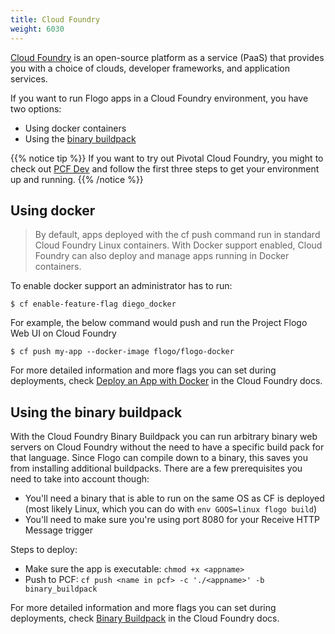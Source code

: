 ```yaml
---
title: Cloud Foundry
weight: 6030
---
```


[Cloud Foundry](https://cloudfoundry.org/) is an open-source platform as a service (PaaS) that provides you with a choice of clouds, developer frameworks, and application services.

If you want to run Flogo apps in a Cloud Foundry environment, you have two options:

* Using docker containers
* Using the [binary buildpack](https://docs.cloudfoundry.org/buildpacks/binary/index.html)

{{% notice tip %}}
If you want to try out Pivotal Cloud Foundry, you might to check out [PCF Dev](https://pivotal.io/platform/pcf-tutorials/getting-started-with-pivotal-cloud-foundry-dev/introduction) and follow the first three steps to get your environment up and running.
{{% /notice %}}

## Using docker
> By default, apps deployed with the cf push command run in standard Cloud Foundry Linux containers. With Docker support enabled, Cloud Foundry can also deploy and manage apps running in Docker containers.

To enable docker support an administrator has to run:
```
$ cf enable-feature-flag diego_docker
```

For example, the below command would push and run the Project Flogo Web UI on Cloud Foundry
```
$ cf push my-app --docker-image flogo/flogo-docker
```

For more detailed information and more flags you can set during deployments, check [Deploy an App with Docker](https://docs.cloudfoundry.org/devguide/deploy-apps/push-docker.html) in the Cloud Foundry docs.

## Using the binary buildpack
With the Cloud Foundry Binary Buildpack you can run arbitrary binary web servers on Cloud Foundry without the need to have a specific build pack for that language. Since Flogo can compile down to a binary, this saves you from installing additional buildpacks. There are a few prerequisites you need to take into account though:

* You'll need a binary that is able to run on the same OS as CF is deployed (most likely Linux, which you can do with `env GOOS=linux flogo build`)
* You'll need to make sure you're using port 8080 for your Receive HTTP Message trigger

Steps to deploy:
* Make sure the app is executable: `chmod +x <appname>`
* Push to PCF: `cf push <name in pcf> -c './<appname>' -b binary_buildpack`

For more detailed information and more flags you can set during deployments, check [Binary Buildpack](https://docs.cloudfoundry.org/buildpacks/binary/index.html) in the Cloud Foundry docs.
